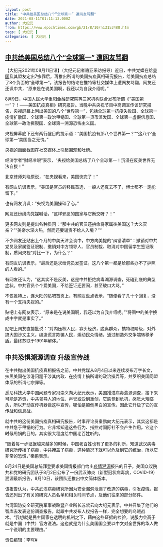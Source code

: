 ```yaml
---
layout: post
title: "中共给美国总结八个“全球第一” 遭网友骂翻"
date: 2021-08-11T01:11:13.000Z
author: 大纪元
from: https://www.epochtimes.com/gb/21/8/10/n13153488.htm
tags: [ 大纪元 ]
categories: [ 大纪元 ]
---
```

<!--1628644273000-->
[中共给美国总结八个“全球第一” 遭网友骂翻](https://www.epochtimes.com/gb/21/8/10/n13153488.htm)
------

<div>
<p>【大纪元2021年08月11日讯】（大纪元记者骆亚采访报导）近日，中共党媒在给<a href="https://www.epochtimes.com/gb/tag/%E7%BE%8E%E5%9B%BD.html">美国</a>及其盟友定出7宗罪后，再推出所谓的美国抗疫真相研究报告，给美国抗疫总结了8个负面的“全球第一”。该报告的结论在推特等社交媒体上遭网友骂翻，网友还还讽中共，“原来是在说美国啊，我还以为自我介绍呢。”</p><p>8月9日，中国人民大学重阳金融研究院等三家机构联合发布所谓《“<a href="https://www.epochtimes.com/gb/tag/%E7%BE%8E%E5%9B%BD.html">美国</a>第一”？！——美国抗疫真相》研究报告。当晚中共央视节目中高调宣传该研究报告，央视屏幕上列出美国的八个“世界第一”，包括全球第一抗疫失败国、全球第一疫情扩散国、全球第一政治甩锅国、全球第一货币滥发国、全球第一虚假信息国、全球第一政治撕裂国、全球第一溯源恐怖主义国。</p><p>央视屏幕底下还有两行醒目的提示语：“美国抗疫有那八个世界第一？”“这八个‘全球第一’美国当之无愧。”</p><p>央视的画面截图在社交媒体上引起围观和吐槽。</p><p>经济学者“财经冷眼”表示，“央视给美国总结了八个全球第一！沉浸在反美世界无法自拔！”</p><p>北京律师刘晓原说，“在央视看来，美国快完了！”</p><p>有网友讥讽表示，“美国是官员的移民首选，一般人还真去不了，博士都不一定能留下。”</p><p>也有网友讥讽：“央视为美国操碎了心。”</p><p>网友还纷纷向党媒喊话，“这样邪恶的国家与它断交呀？！”</p><p>更多网友则是提出各种质问：“那中共的官员还拚命将家属往美国送？大义灭亲？”“美帝水深火热，然而还要谴责不给人入境？”“</p><p>不少网友还贴出上个月的中美天津会谈中，中方向美提的“纠错清单”：撤销对中共党员及家属签证限制、撤销对中方领导人、官员制裁、取消对中国留学生签证限制，质问央视“对比一下，为什么？”</p><p>有网友讥讽表示，“最后还是求给党员发签证。这八个第一都是给那些办不了护照的人看的。”</p><p>有网友还认为，“这其实不是反美，这是中共拒绝病毒溯源调查，死磕到底的典型症状。中共官员个个爱美国，不给签证还要闹，甚至破口大骂。”</p><p>不仅推特上，连大陆的贴吧首页上，有网友盘点表示，“随便看了几十个回复，没有一个支持央视的。”</p><p>贴吧上有网友表示，“原来是在说美国啊，我还以为自我介绍呢。”“将图中的美字换成中字就是事实了。”</p><p>贴吧上网友直接批说：“对内压榨人民，寡头经济，脱离群众，搞特权阶级，对外搞大国沙文主义，编造谎言欺骗人民，煽动民众情绪，通过制造外交争端转移矛盾。最终苏联于1991年解体。”</p><h2>中共恐惧溯源调查 升级宣传战</h2><p>在中共抛出美国抗疫真相报告之前，中共党媒从8月4日以来连续发布万字长文，抹黑美国在涉港问题干涉其内政、在疫情上搞所谓的政治操弄等，并罗织美国同盟体系的所谓七宗罪等。</p><p>悉尼科技大学中国问题专家冯崇义向大纪元表示，美国推进病毒溯源调查，接下来可能是追责，中共领导人的地位、声誉或受到重创，它感觉到危机，感觉大难临头，所以开动宣传机器做这种宣传，哪怕是颠倒黑白的宣传。因此它升级了它的宣传战和信息战。</p><p>就中共的这份美国抗疫真相研究报告，时事评论员秦鹏向大纪元表示，其实这都是中共急于甩锅的行为。它非常知道这些行为、指控对国际社不会产生作用。它这个时候甩锅的目的，其实很大程度给中国老百姓听的。</p><p>“随着每一步证据越来越多的时候，中国老百姓也有了更多的判断，知道武汉病毒研究所传播了病毒，中共掩盖了病毒，这种情况下就可以危及到它的统治，所以它非常的恐慌，”秦鹏表示。</p><p>8月24日是美国总统拜登要求美国情报部门给出<a href="https://www.epochtimes.com/gb/tag/%E7%96%AB%E6%83%85%E6%BA%AF%E6%BA%90.html">疫情溯源</a>报告的日子。美国众议院共和党的研究团队于8月2日公布了一份武汉肺炎（新型冠状病毒病，COVID-19）溯源最新报告，8月10日，该团队还推出中文简体版本。</p><p>该报告认为，中共武汉病毒研究所因为安全漏洞泄漏了改造的病毒，引发疫情。报告还列出了有关的研究人员名单和相关时间节点，及他们往来的部分邮件。</p><p>台湾国防安全研究院军事战略暨产业所长苏紫云向大纪元表示，中共召集了他们的智库去发表这份调查报告，就跟中共发布人权报告一样，完全想要的乌贼战术。“我想就是民主国家在透明的机制之下，藉由这些证据的检验，说服力会高于就是中国（中共）官方说法。这也就是为什么美国国会要以中文对全世界的华人做一个说明的主要理由。”</p><p>责任编辑：李穹#</p>
</div>
